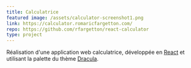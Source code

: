 ```yaml
---
title: Calculatrice
featured image: /assets/calculator-screenshot1.png
link: https://calculator.romaricfargetton.com/
repo: https://github.com/rfargetton/react-calculator
type: project
---
```

Réalisation d'une application web calculatrice, développée en [React](https://fr.reactjs.org/) et utilisant la palette du thème [Dracula](https://draculatheme.com/).